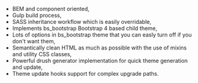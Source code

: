 * BEM and component oriented,
* Gulp build process,
* SASS inheritance workflow which is easily overridable,
* Implements bs\_bootstrap Bootstrap 4 based child theme,
* Lots of options in bs\_bootstrap theme that you can easly turn off if you don't want them,
* Semantically clean HTML as much as possible with the use of mixins and utility CSS classes,
* Powerful drush generator implementation for quick theme generation and update,
* Theme update hooks support for complex upgrade paths.